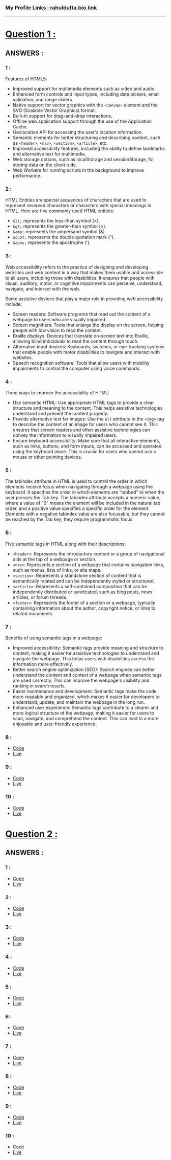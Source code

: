 ### **My Profile Links : [rahuldutta.bio.link](https://rahuldutta.bio.link)**

---

# [**Question 1 :**](./questions/01.pdf)
## **ANSWERS :**


### **1 :** 
Features of HTML5:
- Improved support for multimedia elements such as video and audio.
- Enhanced form controls and input types, including date pickers, email validation, and range sliders.
- Native support for vector graphics with the `<canvas>` element and the SVG (Scalable Vector Graphics) format.
- Built-in support for drag-and-drop interactions.
- Offline web application support through the use of the Application Cache.
- Geolocation API for accessing the user's location information.
- Semantic elements for better structuring and describing content, such as `<header>`, `<nav>`, `<section>`, `<article>`, etc.
- Improved accessibility features, including the ability to define landmarks and alternative text for multimedia.
- Web storage options, such as localStorage and sessionStorage, for storing data on the client-side.
- Web Workers for running scripts in the background to improve performance.

### **2 :**
HTML Entities are special sequences of characters that are used to represent reserved characters or characters with special meanings in HTML. Here are five commonly used HTML entities:

- `&lt;` represents the less-than symbol (<).
- `&gt;` represents the greater-than symbol (>).
- `&amp;` represents the ampersand symbol (&).
- `&quot;` represents the double quotation mark (").
- `&apos;` represents the apostrophe (').

### **3 :**
Web accessibility refers to the practice of designing and developing websites and web content in a way that makes them usable and accessible to all users, including those with disabilities. It ensures that people with visual, auditory, motor, or cognitive impairments can perceive, understand, navigate, and interact with the web.

Some assistive devices that play a major role in providing web accessibility include:
- Screen readers: Software programs that read out the content of a webpage to users who are visually impaired.
- Screen magnifiers: Tools that enlarge the display on the screen, helping people with low vision to read the content.
- Braille displays: Devices that translate on-screen text into Braille, allowing blind individuals to read the content through touch.
- Alternative input devices: Keyboards, switches, or eye-tracking systems that enable people with motor disabilities to navigate and interact with websites.
- Speech recognition software: Tools that allow users with mobility impairments to control the computer using voice commands.

### **4 :** 
Three ways to improve the accessibility of HTML:
- Use semantic HTML: Use appropriate HTML tags to provide a clear structure and meaning to the content. This helps assistive technologies understand and present the content properly.
- Provide alternative text for images: Use the `alt` attribute in the `<img>` tag to describe the content of an image for users who cannot see it. This ensures that screen readers and other assistive technologies can convey the information to visually impaired users.
- Ensure keyboard accessibility: Make sure that all interactive elements, such as links, buttons, and form inputs, can be accessed and operated using the keyboard alone. This is crucial for users who cannot use a mouse or other pointing devices.

### **5 :** 
The tabindex attribute in HTML is used to control the order in which elements receive focus when navigating through a webpage using the keyboard. It specifies the order in which elements are "tabbed" to when the user presses the Tab key. The tabindex attribute accepts a numeric value, where a value of "0" means the element will be included in the natural tab order, and a positive value specifies a specific order for the element. Elements with a negative tabindex value are also focusable, but they cannot be reached by the Tab key; they require programmatic focus.

### **6 :** 
Five semantic tags in HTML along with their descriptions:
- `<header>`: Represents the introductory content or a group of navigational aids at the top of a webpage or section.
- `<nav>`: Represents a section of a webpage that contains navigation links, such as menus, lists of links, or site maps.
- `<section>`: Represents a standalone section of content that is semantically related and can be independently styled or structured.
- `<article>`: Represents a self-contained composition that can be independently distributed or syndicated, such as blog posts, news articles, or forum threads.
- `<footer>`: Represents the footer of a section or a webpage, typically containing information about the author, copyright notice, or links to related documents.

### **7 :** 
Benefits of using semantic tags in a webpage:
- Improved accessibility: Semantic tags provide meaning and structure to content, making it easier for assistive technologies to understand and navigate the webpage. This helps users with disabilities access the information more effectively.
- Better search engine optimization (SEO): Search engines can better understand the content and context of a webpage when semantic tags are used correctly. This can improve the webpage's visibility and ranking in search results.
- Easier maintenance and development: Semantic tags make the code more readable and organized, which makes it easier for developers to understand, update, and maintain the webpage in the long run.
- Enhanced user experience: Semantic tags contribute to a clearer and more logical structure of the webpage, making it easier for users to scan, navigate, and comprehend the content. This can lead to a more enjoyable and user-friendly experience.

### **8 :**
- [Code](https://github.com/irahuldutta02/pw-skills-fswd-2.0-assignments/tree/main/003-week-03-media-and-modern-html/1.8)
- [Live](https://irahuldutta02.github.io/pw-skills-fswd-2.0-assignments/003-week-03-media-and-modern-html/1.8)

### **9 :**
- [Code](https://github.com/irahuldutta02/pw-skills-fswd-2.0-assignments/tree/main/003-week-03-media-and-modern-html/1.9)
- [Live](https://irahuldutta02.github.io/pw-skills-fswd-2.0-assignments/003-week-03-media-and-modern-html/1.9)

### **10 :**
- [Code](https://github.com/irahuldutta02/pw-skills-fswd-2.0-assignments/tree/main/003-week-03-media-and-modern-html/1.10)
- [Live](https://irahuldutta02.github.io/pw-skills-fswd-2.0-assignments/003-week-03-media-and-modern-html/1.10)


# [**Question 2 :**](./questions/02.pdf)
## **ANSWERS :**

### **1 :**
- [Code](https://github.com/irahuldutta02/pw-skills-fswd-2.0-assignments/tree/main/003-week-03-media-and-modern-html/2.1)
- [Live](https://irahuldutta02.github.io/pw-skills-fswd-2.0-assignments/003-week-03-media-and-modern-html/2.1)

### **2 :**
- [Code](https://github.com/irahuldutta02/pw-skills-fswd-2.0-assignments/tree/main/003-week-03-media-and-modern-html/2.2)
- [Live](https://irahuldutta02.github.io/pw-skills-fswd-2.0-assignments/003-week-03-media-and-modern-html/2.2)

### **3 :**
- [Code](https://github.com/irahuldutta02/pw-skills-fswd-2.0-assignments/tree/main/003-week-03-media-and-modern-html/2.3)
- [Live](https://irahuldutta02.github.io/pw-skills-fswd-2.0-assignments/003-week-03-media-and-modern-html/2.3)

### **4 :**
- [Code](https://github.com/irahuldutta02/pw-skills-fswd-2.0-assignments/tree/main/003-week-03-media-and-modern-html/2.4)
- [Live](https://irahuldutta02.github.io/pw-skills-fswd-2.0-assignments/003-week-03-media-and-modern-html/2.4)

### **5 :**
- [Code](https://github.com/irahuldutta02/pw-skills-fswd-2.0-assignments/tree/main/003-week-03-media-and-modern-html/2.5)
- [Live](https://irahuldutta02.github.io/pw-skills-fswd-2.0-assignments/003-week-03-media-and-modern-html/2.5)

### **6 :**
- [Code](https://github.com/irahuldutta02/pw-skills-fswd-2.0-assignments/tree/main/003-week-03-media-and-modern-html/2.6)
- [Live](https://irahuldutta02.github.io/pw-skills-fswd-2.0-assignments/003-week-03-media-and-modern-html/2.6)

### **7 :**
- [Code](https://github.com/irahuldutta02/pw-skills-fswd-2.0-assignments/tree/main/003-week-03-media-and-modern-html/2.7)
- [Live](https://irahuldutta02.github.io/pw-skills-fswd-2.0-assignments/003-week-03-media-and-modern-html/2.7)

### **8 :**
- [Code](https://github.com/irahuldutta02/pw-skills-fswd-2.0-assignments/tree/main/003-week-03-media-and-modern-html/2.8)
- [Live](https://irahuldutta02.github.io/pw-skills-fswd-2.0-assignments/003-week-03-media-and-modern-html/2.8)

### **9 :**
- [Code](https://github.com/irahuldutta02/pw-skills-fswd-2.0-assignments/tree/main/003-week-03-media-and-modern-html/2.9)
- [Live](https://irahuldutta02.github.io/pw-skills-fswd-2.0-assignments/003-week-03-media-and-modern-html/2.9)

### **10 :**
- [Code](https://github.com/irahuldutta02/pw-skills-fswd-2.0-assignments/tree/main/003-week-03-media-and-modern-html/2.10)
- [Live](https://irahuldutta02.github.io/pw-skills-fswd-2.0-assignments/003-week-03-media-and-modern-html/2.10)